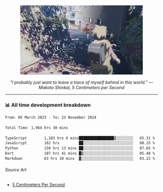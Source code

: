 <p align="center"><img src="asset/header.jpg" width="80%"/></p>
<p align="center"><i>“I probably just want to leave a trace of myself behind in this world.” ― Makoto Shinkai, 5 Centimeters per Second</i></p>

---
<!--
<details>
  <summary>📃 My Resume</summary>

### Education

- 📖 **Computer Science**\
📆 10/2021 - present\
📍 **Thang Long University** - Hoang Mai, Hanoi, Vietnam

### Experience

<img align="right" src="https://img.shields.io/badge/Figma-F24E1E?style=flat&logo=figma&logoColor=white"/>
<img align="right" src="https://img.shields.io/badge/node.js-6DA55F?style=flat&logo=node.js&logoColor=white"/>
<img align="right" src="https://img.shields.io/badge/Next.js-black?style=flat&logo=next.js&logoColor=white"/>
<img align="right" src="https://img.shields.io/badge/TypeScript-007ACC?style=flat&logo=typescript&logoColor=white"/>


- 👨‍💻 **Frontend Web Intern**\
📆 07/2023 - present\
📍 **MQ ICT Solutions** - Hoang Mai, Hanoi, Vietnam
</details> 
-->

### 📊 All time development breakdown

<!--START_SECTION:waka-->

```txt
From: 05 March 2023 - To: 23 November 2024

Total Time: 1,964 hrs 30 mins

TypeScript        1,283 hrs 6 mins████████████████▒░░░░░░░░   65.31 %
JavaScript        162 hrs         ██░░░░░░░░░░░░░░░░░░░░░░░   08.25 %
Python            150 hrs 13 mins ██░░░░░░░░░░░░░░░░░░░░░░░   07.65 %
Dart              107 hrs 41 mins █▒░░░░░░░░░░░░░░░░░░░░░░░   05.48 %
Markdown          63 hrs 10 mins  ▓░░░░░░░░░░░░░░░░░░░░░░░░   03.22 %
```

<!--END_SECTION:waka-->

###### Source Art

-  [5 Centimeters Per Second](https://wallhaven.cc/w/nrowq1)


